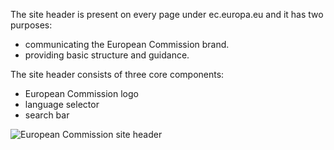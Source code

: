 The site header is present on every page under ec.europa.eu and it has two purposes:

- communicating the European Commission brand.
- providing basic structure and guidance.

The site header consists of three core components:

- European Commission logo
- language selector
- search bar

![European Commission site header](https://inno-ecl.s3.amazonaws.com/media/images/EC/SiteHeader/SiteHeader01.png)

